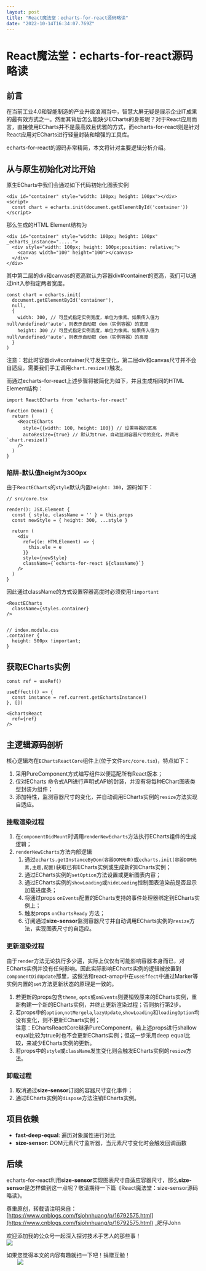 ```yaml
---
layout: post
title: "React魔法堂：echarts-for-react源码略读"
date: "2022-10-14T16:34:07.769Z"
---
```

React魔法堂：echarts-for-react源码略读
==============================

前言
--

在当前工业4.0和智能制造的产业升级浪潮当中，智慧大屏无疑是展示企业IT成果的最有效方式之一。然而其背后怎么能缺少ECharts的身影呢？对于React应用而言，直接使用ECharts并不是最高效且优雅的方式，而echarts-for-react则是针对React应用对ECharts进行轻量封装和增强的工具库。

echarts-for-react的源码非常精简，本文将针对主要逻辑分析介绍。

从与原生初始化对比开始
-----------

原生ECharts中我们会通过如下代码初始化图表实例

    <div id="container" style="width: 100px; height: 100px"></div>
    <script>
      const chart = echarts.init(document.getElementById('container'))
    </script>
    

那么生成的HTML Element结构为

    <div id="container" style="width: 100px; height: 100px" _echarts_instance=".....">
      <div style="width: 100px; height: 100px;position: relative;">
        <canvas width="100" height="100"></canvas>
      </div>
    </div>
    

其中第二层的div和canvas的宽高默认为容器div#container的宽高，我们可以通过init入参指定两者宽度。

    const chart = echarts.init(
      document.getElementById('container'), 
      null, 
      { 
        width: 300, // 可显式指定实例宽度，单位为像素。如果传入值为null/undefined/'auto'，则表示自动取 dom（实例容器）的宽度
        height: 300 // 可显式指定实例高度，单位为像素。如果传入值为null/undefined/'auto'，则表示自动取 dom（实例容器）的高度
      }
    )
    

注意：若此时容器div#container尺寸发生变化，第二层div和canvas尺寸并不会自适应，需要我们手工调用`chart.resize()`触发。

而通过echarts-for-react上述步骤将被简化为如下，并且生成相同的HTML Element结构：

    import ReactECharts from 'echarts-for-react'
    
    function Demo() {
      return (
        <ReactECharts
          style={{width: 100, height: 100}} // 设置容器的宽高
          autoResize={true} // 默认为true，自动监测容器尺寸的变化，并调用`chart.resize()`
        />
      )
    }
    

### 陷阱-默认值height为300px

由于`ReactECharts`的`style`默认内置`height: 300`，源码如下：

    // src/core.tsx
    
    render(): JSX.Element {
      const { style, className = '' } = this.props
      const newStyle = { height: 300, ...style }
    
      return (
        <div
          ref={(e: HTMLElement) => {
            this.ele = e
          }}
          style={newStyle}
          className={`echarts-for-react ${className}`}
        />
      )
    }
    

因此通过className的方式设置容器高度时必须使用`!important`

    <ReactECharts
      className={styles.container}
    />
    

    // index.module.css
    .container {
      height: 500px !important;
    }
    

获取ECharts实例
-----------

    const ref = useRef()
    
    useEffect(() => {
      const instance = ref.current.getEchartsInstance()
    }, [])
    
    <EchartsReact
      ref={ref}
    />
    

主逻辑源码剖析
-------

核心逻辑均在`EChartsReactCore`组件上(位于文件`src/core.tsx`)，特点如下：

1.  采用PureComponent方式编写组件以便适配所有React版本；
2.  仅对ECharts 命令式API进行声明式API的封装，并没有将每种EChart图表类型封装为组件；
3.  添加特性，监测容器尺寸的变化，并自动调用ECharts实例的`resize`方法实现自适应。

### 挂载渲染过程

1.  在`componentDidMount`时调用`renderNewEcharts`方法执行ECharts组件的生成逻辑；
2.  `renderNewEcharts`方法内部逻辑
    1.  通过`echarts.getInstanceByDom(容器DOM元素)`或`echarts.init(容器DOM元素,主题,配置)`获取已有ECharts实例或生成新的ECharts实例；
    2.  通过ECharts实例的`setOption`方法设置或更新图表内容；
    3.  通过ECharts实例的`showLoading`或`hideLoading`控制图表渲染前是否显示加载进度条；
    4.  将通过props `onEvents`配置的ECharts支持的事件处理器绑定到ECharts实例上；
    5.  触发props `onChartsReady` 方法；
    6.  订阅通过**size-sensor**监测容器尺寸并自动调用ECharts实例的`resize`方法，实现图表尺寸的自适应。

### 更新渲染过程

由于`render`方法无论执行多少遍，实际上仅仅有可能影响容器本身而已，对ECharts实例并没有任何影响。因此实际影响ECharts实例的逻辑被放置到`componentDidUpdate`那里，这做法和react-amap中在`useEffect`中通过Marker等实例内置的`set`方法更新状态的原理是一致的。

1.  若更新的props包含`theme`, `opts`或`onEvents`则要销毁原来的ECharts实例，重新构建一个新的ECharts实例，并终止更新渲染过程；否则执行第2步。
2.  若props中的`option`,`notMergela`,`lazyUpdate`,`showLoading`和`loadingOption`均没有变化，则不更新ECharts实例；  
    注意：EChartsReactCore继承PureComponent，若上述props进行shallow equal比较为true时也不会更新ECharts实例；但这一步采用deep equal比较，来减少ECharts实例的更新。
3.  若props中的`style`或`className`发生变化则会触发ECharts实例的`resize`方法。

### 卸载过程

1.  取消通过**size-sensor**订阅的容器尺寸变化事件；
2.  通过ECharts实例的`dispose`方法注销ECharts实例。

项目依赖
----

*   **fast-deep-equal**: 遍历对象属性进行对比
*   **size-sensor**: DOM元素尺寸监听器，当元素尺寸变化时会触发回调函数

后续
--

echarts-for-react利用**size-sensor**实现图表尺寸自适应容器尺寸，那么**size-sensor**是怎样做到这一点呢？敬请期待一下篇《React魔法堂：size-sensor源码略读》。

尊重原创，转载请注明来自：[https://www.cnblogs.com/fsjohnhuang/p/16792575.html](https://www.cnblogs.com/fsjohnhuang/p/16792575.html) \_肥仔John

欢迎添加我的公众号一起深入探讨技术手艺人的那些事！  
![](https://img2020.cnblogs.com/blog/347002/202012/347002-20201217175551329-1288702868.png)

如果您觉得本文的内容有趣就扫一下吧！捐赠互勉！  
  ![](http://images.cnitblog.com/blog/347002/201405/072251001672726.png)